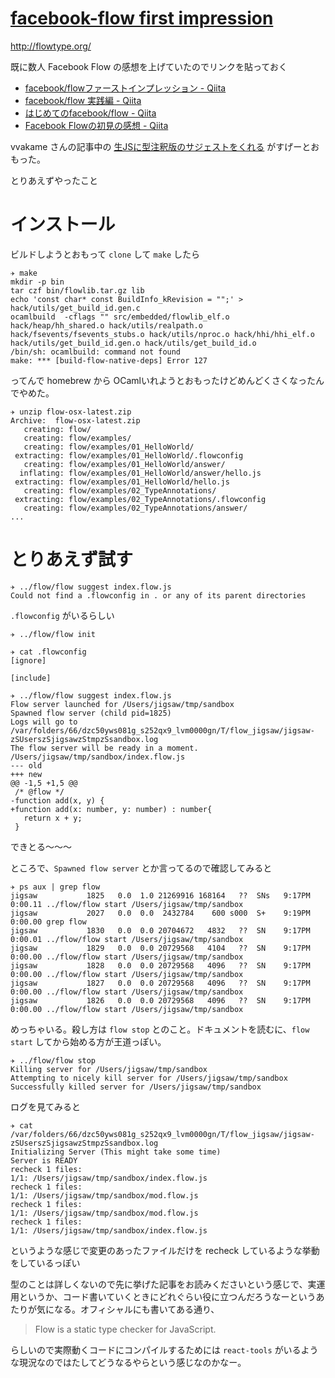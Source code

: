 # [facebook-flow first impression](/2014/11/19/facebook-flow-first-impression.html)

http://flowtype.org/

既に数人 Facebook Flow の感想を上げていたのでリンクを貼っておく

* [facebook/flowファーストインプレッション - Qiita](http://qiita.com/mizchi/items/d50fbdd8c2dcd01c38f9)
* [facebook/flow 実践編 - Qiita](http://qiita.com/mizchi/items/fe1e7bc0acecb043cc56)
* [はじめてのfacebook/flow - Qiita](http://qiita.com/varmil/items/66f220abd59e04bb431c)
* [Facebook Flowの初見の感想 - Qiita](http://qiita.com/vvakame/items/53a464681920e6c55b31)

vvakame さんの記事中の [生JSに型注釈版のサジェストをくれる](http://qiita.com/vvakame/items/53a464681920e6c55b31#%E7%94%9Fjs%E3%81%AB%E5%9E%8B%E6%B3%A8%E9%87%88%E7%89%88%E3%81%AE%E3%82%B5%E3%82%B8%E3%82%A7%E3%82%B9%E3%83%88%E3%82%92%E3%81%8F%E3%82%8C%E3%82%8B) がすげーとおもった。

とりあえずやったこと

# インストール

ビルドしようとおもって `clone` して `make` したら

```
✈ make
mkdir -p bin
tar czf bin/flowlib.tar.gz lib
echo 'const char* const BuildInfo_kRevision = "";' > hack/utils/get_build_id.gen.c
ocamlbuild  -cflags "" src/embedded/flowlib_elf.o hack/heap/hh_shared.o hack/utils/realpath.o hack/fsevents/fsevents_stubs.o hack/utils/nproc.o hack/hhi/hhi_elf.o hack/utils/get_build_id.gen.o hack/utils/get_build_id.o
/bin/sh: ocamlbuild: command not found
make: *** [build-flow-native-deps] Error 127
```

ってんで homebrew から OCamlいれようとおもったけどめんどくさくなったんでやめた。

```
✈ unzip flow-osx-latest.zip
Archive:  flow-osx-latest.zip
   creating: flow/
   creating: flow/examples/
   creating: flow/examples/01_HelloWorld/
 extracting: flow/examples/01_HelloWorld/.flowconfig
   creating: flow/examples/01_HelloWorld/answer/
  inflating: flow/examples/01_HelloWorld/answer/hello.js
 extracting: flow/examples/01_HelloWorld/hello.js
   creating: flow/examples/02_TypeAnnotations/
 extracting: flow/examples/02_TypeAnnotations/.flowconfig
   creating: flow/examples/02_TypeAnnotations/answer/
...
```

# とりあえず試す

```
✈ ../flow/flow suggest index.flow.js
Could not find a .flowconfig in . or any of its parent directories
```

`.flowconfig` がいるらしい

```
✈ ../flow/flow init
```

```
✈ cat .flowconfig
[ignore]

[include]
```

```
✈ ../flow/flow suggest index.flow.js
Flow server launched for /Users/jigsaw/tmp/sandbox
Spawned flow server (child pid=1825)
Logs will go to /var/folders/66/dzc50yws081g_s252qx9_lvm0000gn/T/flow_jigsaw/jigsaw-zSUserszSjigsawzStmpzSsandbox.log
The flow server will be ready in a moment.
/Users/jigsaw/tmp/sandbox/index.flow.js
--- old
+++ new
@@ -1,5 +1,5 @@
 /* @flow */
-function add(x, y) {
+function add(x: number, y: number) : number{
   return x + y;
 }
```

できとる〜〜〜

ところで、`Spawned flow server` とか言ってるので確認してみると

```
✈ ps aux | grep flow
jigsaw           1825   0.0  1.0 21269916 168164   ??  SNs   9:17PM   0:00.11 ../flow/flow start /Users/jigsaw/tmp/sandbox
jigsaw           2027   0.0  0.0  2432784    600 s000  S+    9:19PM   0:00.00 grep flow
jigsaw           1830   0.0  0.0 20704672   4832   ??  SN    9:17PM   0:00.01 ../flow/flow start /Users/jigsaw/tmp/sandbox
jigsaw           1829   0.0  0.0 20729568   4104   ??  SN    9:17PM   0:00.00 ../flow/flow start /Users/jigsaw/tmp/sandbox
jigsaw           1828   0.0  0.0 20729568   4096   ??  SN    9:17PM   0:00.00 ../flow/flow start /Users/jigsaw/tmp/sandbox
jigsaw           1827   0.0  0.0 20729568   4096   ??  SN    9:17PM   0:00.00 ../flow/flow start /Users/jigsaw/tmp/sandbox
jigsaw           1826   0.0  0.0 20729568   4096   ??  SN    9:17PM   0:00.00 ../flow/flow start /Users/jigsaw/tmp/sandbox
```

めっちゃいる。殺し方は `flow stop` とのこと。ドキュメントを読むに、`flow start` してから始める方が王道っぽい。

```
✈ ../flow/flow stop
Killing server for /Users/jigsaw/tmp/sandbox
Attempting to nicely kill server for /Users/jigsaw/tmp/sandbox
Successfully killed server for /Users/jigsaw/tmp/sandbox
```

ログを見てみると

```
✈ cat /var/folders/66/dzc50yws081g_s252qx9_lvm0000gn/T/flow_jigsaw/jigsaw-zSUserszSjigsawzStmpzSsandbox.log
Initializing Server (This might take some time)
Server is READY
recheck 1 files:
1/1: /Users/jigsaw/tmp/sandbox/index.flow.js
recheck 1 files:
1/1: /Users/jigsaw/tmp/sandbox/mod.flow.js
recheck 1 files:
1/1: /Users/jigsaw/tmp/sandbox/mod.flow.js
recheck 1 files:
1/1: /Users/jigsaw/tmp/sandbox/index.flow.js
```

というような感じで変更のあったファイルだけを recheck しているような挙動をしているっぽい

型のことは詳しくないので先に挙げた記事をお読みくださいという感じで、実運用というか、コード書いていくときにどれぐらい役に立つんだろうなーというあたりが気になる。オフィシャルにも書いてある通り、

> Flow is a static type checker for JavaScript.

らしいので実際動くコードにコンパイルするためには `react-tools` がいるような現況なのではたしてどうなるやらという感じなのかなー。
